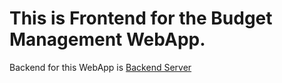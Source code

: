 # This is Frontend for the Budget Management WebApp.
Backend for this WebApp is [Backend Server](https://github.com/Ikramul35/Budget-management-server)
